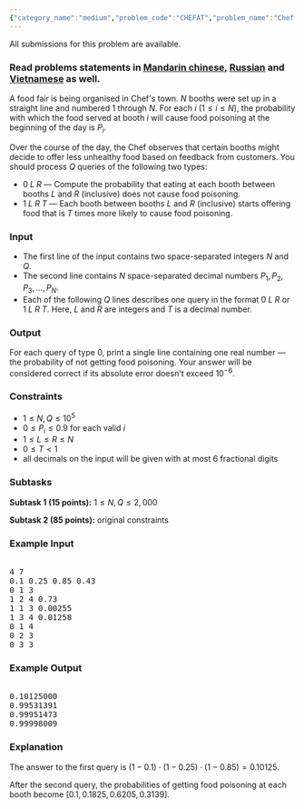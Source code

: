 ```yaml
---
{"category_name":"medium","problem_code":"CHEFAT","problem_name":"Chef at the Food Fair","languages_supported":{"0":"C","1":"CPP14","2":"JAVA","3":"PYTH","4":"PYTH 3.5","5":"PYPY","6":"CS2","7":"PAS fpc","8":"PAS gpc","9":"RUBY","10":"PHP","11":"GO","12":"NODEJS","13":"HASK","14":"rust","15":"SCALA","16":"swift","17":"D","18":"PERL","19":"FORT","20":"WSPC","21":"ADA","22":"CAML","23":"ICK","24":"BF","25":"ASM","26":"CLPS","27":"PRLG","28":"ICON","29":"SCM qobi","30":"PIKE","31":"ST","32":"NICE","33":"LUA","34":"BASH","35":"NEM","36":"LISP sbcl","37":"LISP clisp","38":"SCM guile","39":"JS","40":"ERL","41":"TCL","42":"kotlin","43":"PERL6","44":"TEXT","45":"SCM chicken","46":"CLOJ","47":"COB","48":"FS"},"max_timelimit":2,"source_sizelimit":50000,"problem_author":"bciobanu","problem_tester":null,"date_added":"27-12-2017","tags":{"0":"april18","1":"bciobanu","2":"lazypropagation","3":"medium","4":"segtree","5":"taylor"},"editorial_url":"https://discuss.codechef.com/problems/CHEFAT","time":{"view_start_date":1523957400,"submit_start_date":1523957400,"visible_start_date":1523957400,"end_date":1735669800},"is_direct_submittable":false,"layout":"problem"}
---
```

<span class="solution-visible-txt">All submissions for this problem are available.</span><h3>Read problems statements in <a target="_blank" 
href="http://www.codechef.com/download/translated/APRIL18/mandarin/CHEFAT.pdf">Mandarin chinese</a>, <a target="_blank" 
href="http://www.codechef.com/download/translated/APRIL18/russian/CHEFAT.pdf">Russian</a> and <a target="_blank" 
href="http://www.codechef.com/download/translated/APRIL18/vietnamese/CHEFAT.pdf">Vietnamese</a> as well.</h3>

A food fair is being organised in Chef's town. $N$ booths were set up in a straight line and numbered $1$ through $N$. For each $i$ ($1 \le i \le N$), the probability with which the food served at booth $i$ will cause food poisoning at the beginning of the day is $P_i$.

Over the course of the day, the Chef observes that certain booths might decide to offer less unhealthy food based on feedback from customers. You should process $Q$ queries of the following two types:
- $0\;L\;R$ — Compute the probability that eating at each booth between booths $L$ and $R$ (inclusive) does not cause food poisoning.
- $1\;L\;R\;T$ — Each booth between booths $L$ and $R$ (inclusive) starts offering food that is $T$ times more likely to cause food poisoning.

### Input
- The first line of the input contains two space-separated integers $N$ and $Q$.
- The second line contains $N$ space-separated decimal numbers $P_1, P_2, P_3, \dots, P_N$.
- Each of the following $Q$ lines describes one query in the format $0\;L\;R$ or $1\;L\;R\;T$. Here, $L$ and $R$ are integers and $T$ is a decimal number.

### Output
For each query of type $0$, print a single line containing one real number — the probability of not getting food poisoning. Your answer will be considered correct if its absolute error doesn't exceed $10^{-6}$.

### Constraints
- $1 \le N, Q \le 10^5$
- $0 \le P_i \le 0.9$ for each valid $i$
- $1 \le L \le R \le N$
- $0 \le T < 1$
- all decimals on the input will be given with at most 6 fractional digits

### Subtasks
**Subtask 1 (15 points):** $1 \le N, Q \le 2,000$

**Subtask 2 (85 points):** original constraints

### Example Input
<pre><tt>
4 7
0.1 0.25 0.85 0.43
0 1 3
1 2 4 0.73
1 1 3 0.00255
1 3 4 0.01258
0 1 4
0 2 3
0 3 3
</tt></pre>

### Example Output
<pre><tt>
0.10125000
0.99531391
0.99951473
0.99998009
</tt></pre>

### Explanation
The answer to the first query is $(1 - 0.1) \cdot (1 - 0.25) \cdot (1 - 0.85) = 0.10125$.

After the second query, the probabilities of getting food poisoning at each booth become $[0.1, 0.1825, 0.6205, 0.3139]$.

